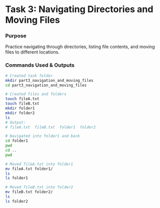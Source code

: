 # Task 3: Navigating Directories and Moving Files

### Purpose

Practice navigating through directories, listing file contents, and moving files to different locations.

### Commands Used & Outputs

```bash
# Created task folder
mkdir part3_navigation_and_moving_files
cd part3_navigation_and_moving_files

# Created files and folders
touch fileA.txt
touch fileB.txt
mkdir folder1
mkdir folder2
ls
# Output:
# fileA.txt  fileB.txt  folder1  folder2

# Navigated into folder1 and back
cd folder1
pwd
cd ..
pwd

# Moved fileA.txt into folder1
mv fileA.txt folder1/
ls
ls folder1

# Moved fileB.txt into folder2
mv fileB.txt folder2/
ls
ls folder2
